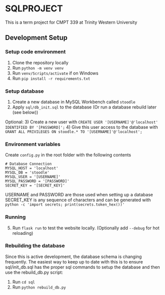 # SQLPROJECT

This is a term project for CMPT 339 at Trinity Western University

## Development Setup

### Setup code environment
1) Clone the repository locally
2) Run `python -m venv venv`
3) Run `venv/Scripts/activate` if on Windows
4) Run `pip install -r requirements.txt`

### Setup database
1) Create a new database in MySQL Workbench called `stoodle`
2) Apply `sql/db_init.sql` to the database (Or run a database rebuild later (see below))

Optional:
3) Create a new user with `CREATE USER '[USERNAME]'@'localhost' IDENTIFIED BY '[PASSWORD]';`
4) Give this user access to the database with `GRANT ALL PRIVILEGES ON stoodle.* TO '[USERNAME]'@'localhost';`

### Environment variables
Create `config.py` in the root folder with the following contents
```
# Database Connection
MYSQL_HOST = 'localhost'
MYSQL_DB = 'stoodle'
MYSQL_USER = '[USERNAME]'
MYSQL_PASSWORD = '[PASSWORD]'
SECRET_KEY = '[SECRET_KEY]'
```

USERNAME and PASSWORD are those used when setting up a database
SECRET_KEY is any sequence of characters and can be generated with `python -c 'import secrets; print(secrets.token_hex())'`

### Running

5) Run `flask run` to test the website locally. (Optionally add `--debug` for hot reloading)

### Rebuilding the database
Since this is active development, the database schema is changing frequently. The easiest way to keep up to date with this is to ensure sql/init_db.sql has the proper sql commands to setup the database and then use the rebuild_db.py script:
1) Run `cd sql`
2) Run `python rebuild_db.py`
